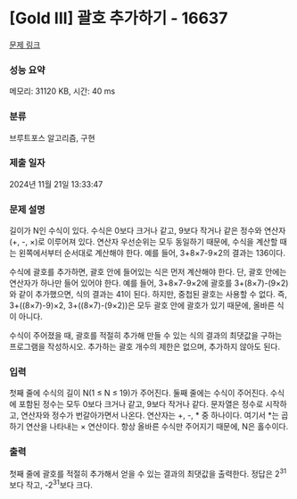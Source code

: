 # [Gold III] 괄호 추가하기 - 16637 

[문제 링크](https://www.acmicpc.net/problem/16637) 

### 성능 요약

메모리: 31120 KB, 시간: 40 ms

### 분류

브루트포스 알고리즘, 구현

### 제출 일자

2024년 11월 21일 13:33:47

### 문제 설명

<p>길이가 N인 수식이 있다. 수식은 0보다 크거나 같고, 9보다 작거나 같은 정수와 연산자(+, -, ×)로 이루어져 있다. 연산자 우선순위는 모두 동일하기 때문에, 수식을 계산할 때는 왼쪽에서부터 순서대로 계산해야 한다. 예를 들어, 3+8×7-9×2의 결과는 136이다.</p>

<p>수식에 괄호를 추가하면, 괄호 안에 들어있는 식은 먼저 계산해야 한다. 단, 괄호 안에는 연산자가 하나만 들어 있어야 한다. 예를 들어, 3+8×7-9×2에 괄호를 3+(8×7)-(9×2)와 같이 추가했으면, 식의 결과는 41이 된다. 하지만, 중첩된 괄호는 사용할 수 없다. 즉, 3+((8×7)-9)×2, 3+((8×7)-(9×2))은 모두 괄호 안에 괄호가 있기 때문에, 올바른 식이 아니다.</p>

<p>수식이 주어졌을 때, 괄호를 적절히 추가해 만들 수 있는 식의 결과의 최댓값을 구하는 프로그램을 작성하시오. 추가하는 괄호 개수의 제한은 없으며, 추가하지 않아도 된다.</p>

### 입력 

 <p>첫째 줄에 수식의 길이 N(1 ≤ N ≤ 19)가 주어진다. 둘째 줄에는 수식이 주어진다. 수식에 포함된 정수는 모두 0보다 크거나 같고, 9보다 작거나 같다. 문자열은 정수로 시작하고, 연산자와 정수가 번갈아가면서 나온다. 연산자는 +, -, * 중 하나이다. 여기서 *는 곱하기 연산을 나타내는 × 연산이다. 항상 올바른 수식만 주어지기 때문에, N은 홀수이다.</p>

### 출력 

 <p>첫째 줄에 괄호를 적절히 추가해서 얻을 수 있는 결과의 최댓값을 출력한다. 정답은 2<sup>31</sup>보다 작고, -2<sup>31</sup>보다 크다.</p>

